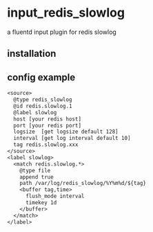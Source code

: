 # input_redis_slowlog
a fluentd input plugin for redis slowlog
## installation
## config example
```txt
<source>
  @type redis_slowlog
  @id redis.slowlog.1
  @label slowlog
  host [your redis host]
  port [your redis port]
  logsize  [get logsize default 128]
  interval [get log interval default 10]
  tag redis.slowlog.xxx
</source>
<label slowlog>
  <match redis.slowlog.*>
    @type file
    append true
    path /var/log/redis_slowlog/%Y%m%d/${tag}
    <buffer tag,time>
      flush_mode interval
      timekey 1d
    </buffer>
  </match>
</label>
```
